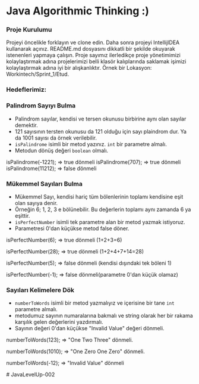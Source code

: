 # Java Algorithmic Thinking :)

### Proje Kurulumu

Projeyi öncelikle forklayın ve clone edin.
Daha sonra projeyi IntellijIDEA kullanarak açınız. README.md dosyasını dikkatli bir şekilde okuyarak istenenleri yapmaya çalışın.
Proje sayımız ilerledikçe proje yönetimimizi kolaylaştırmak adına projelerimizi belli klasör kalıplarında saklamak işimizi kolaylaştırmak adına iyi bir alışkanlıktır.
Örnek bir Lokasyon: Workintech/Sprint_1/Etud.

### Hedeflerimiz:

### Palindrom Sayıyı Bulma

* Palindrom sayılar, kendisi ve tersen okunusu birbirine aynı olan sayılar demektir.
* 121 sayısının tersten okunusu da 121 olduğu için sayı plaindrom dur. Ya da 1001 sayısı da örnek verilebilir.
* ```isPalindrome``` isimli bir metod yazınız. ```int``` bir parametre almalı.
* Metodun dönüş değeri ```boolean``` olmalı.

isPalindrome(-1221); => true dönmeli
isPalindrome(707); => true dönmeli
isPalindrome(11212); => false dönmeli

### Mükemmel Sayıları Bulma

* Mükemmel Sayı, kendisi hariç tüm bölenlerinin toplamı kendisine eşit olan sayıya denir.
* Örneğin 6; 1, 2, 3 e bölünebilir. Bu değerlerin toplamı aynı zamanda 6 ya eşittir.
* ```isPerfectNumber``` isimli tek parametre alan bir metod yazmak istiyoruz.
* Parametresi 0'dan küçükse metod false döner.

isPerfectNumber(6); => true dönmeli (1+2+3=6)

isPerfectNumber(28); => true dönmeli (1+2+4+7+14=28)

isPerfectNumber(5); => false dönmeli (kendisi dışındaki tek böleni 1)

isPerfectNumber(-1); => false dönmeli(parametre 0'dan küçük olamaz)


### Sayıları Kelimelere Dök

* ```numberToWords``` isimli bir metod yazmalıyız ve içerisine bir tane ```int``` parametre almalı.
* metodumuz sayının numaralarına bakmalı ve string olarak her bir rakama karşılık gelen değerlerini yazdırmalı.
* Sayının değeri 0'dan küçükse "Invalid Value" değeri dönmeli.

numberToWords(123); => "One Two Three" dönmeli.

numberToWords(1010); => "One Zero One Zero" dönmeli.

numberToWords(-12); => "Invalid Value" dönmeli


#   J a v a L e v e l U p - 0 0 2  
 
